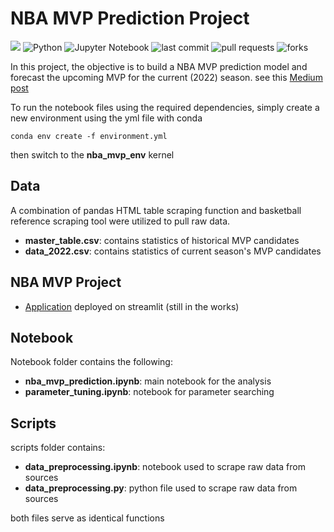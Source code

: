 # NBA MVP Prediction Project
![](https://github.com/davidyoo912/nba_mvp_project/misc/mvp_trophy.jpeg?raw=true)
![Python](https://img.shields.io/badge/python-3670A0?style=for-the-badge&logo=python&logoColor=ffdd54)
![Jupyter Notebook](https://img.shields.io/badge/jupyter-%23FA0F00.svg?style=for-the-badge&logo=jupyter&logoColor=white)
![last commit](https://img.shields.io/github/last-commit/davidyoo912/nba_mvp_project?color=orange)
![pull requests](https://img.shields.io/github/issues-pr/davidyoo912/nba_mvp_project)
![forks](https://img.shields.io/github/forks/DavidYoo912/nba_mvp_project?style=social)

In this project, the objective is to build a NBA MVP prediction model and forecast the upcoming MVP for the current (2022) season. see this [Medium post](https://medium.com/@david_yoo/predicting-the-next-nba-mvp-using-machine-learning-62615bfcff75)

To run the notebook files using the required dependencies, simply create a new environment using the yml file with conda
```
conda env create -f environment.yml
```
then switch to the **nba_mvp_env** kernel

## Data
A combination of pandas HTML table scraping function and basketball reference scraping tool were utilized to pull raw data.
* **master_table.csv**: contains statistics of historical MVP candidates
* **data_2022.csv**: contains statistics of current season's MVP candidates

## NBA MVP Project
* [Application](https://share.streamlit.io/davidyoo912/nba_mvp_project/main/nba_mvp_project/main.py) deployed on streamlit (still in the works)

## Notebook
Notebook folder contains the following:  
* **nba_mvp_prediction.ipynb**: main notebook for the analysis
* **parameter_tuning.ipynb**: notebook for parameter searching

## Scripts
scripts folder contains: 
* **data_preprocessing.ipynb**: notebook used to scrape raw data from sources 
* **data_preprocessing.py**: python file used to scrape raw data from sources 

both files serve as identical functions
